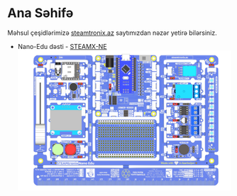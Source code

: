 # Ana Səhifə

Məhsul çeşidlərimizə [steamtronix.az](https://steamtronix.az/) saytımızdan nəzər yetirə bilərsiniz.

- Nano-Edu dəsti - [STEAMX-NE](https://steamtronix.az/product/nano-edu/)
![Nano-Edu](nano/images/nano-edu-revB.png)
